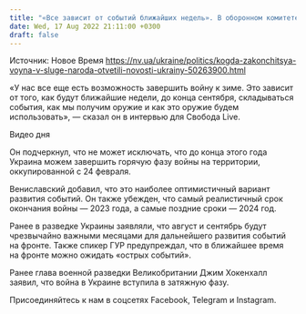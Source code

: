 ```yaml
---
title: "«Все зависит от событий ближайших недель». В оборонном комитете Рады считают, что войну еще можно закончить до зимы"
date: Wed, 17 Aug 2022 21:11:00 +0300
draft: false
---
```

Источник: Новое Время https://nv.ua/ukraine/politics/kogda-zakonchitsya-voyna-v-sluge-naroda-otvetili-novosti-ukrainy-50263900.html


 «У нас все еще есть возможность завершить войну к зиме. Это зависит от того, как будут ближайшие недели, до конца сентября, складываться события, как мы получим оружие и как это оружие будем использовать», — сказал он в интервью для Свобода Live. 

 Видео дня   

Он подчеркнул, что не может исключать, что до конца этого года Украина можем завершить горячую фазу войны на территории, оккупированной с 24 февраля.

Вениславский добавил, что это наиболее оптимистичный вариант развития событий. Он также убежден, что самый реалистичный срок окончания войны — 2023 года, а самые поздние сроки — 2024 год.

Ранее в разведке Украины заявляли, что август и сентябрь будут чрезвычайно важными месяцами для дальнейшего развития событий на фронте. Также спикер ГУР предупреждал, что в ближайшее время на фронте можно ожидать «острых событий».

Ранее глава военной разведки Великобритании Джим Хокенхалл заявил, что война в Украине вступила в затяжную фазу.

Присоединяйтесь к нам в соцсетях Facebook, Telegram и Instagram.
